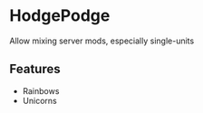 # HodgePodge

Allow mixing server mods, especially single-units

## Features

- Rainbows
- Unicorns
